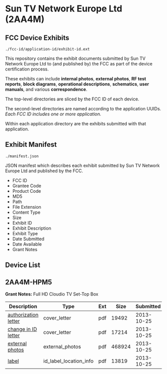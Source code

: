 # Sun TV Network Europe Ltd (2AA4M)
## FCC Device Exhibits

```
./fcc-id/application-id/exhibit-id.ext
```

This repository contains the exhibit documents submitted by Sun TV Network Europe Ltd to (and published by) the FCC as part of the device certification process.

These exhibits can include **internal photos**, **external photos**, **RF test reports**, **block diagrams**, **operational descriptions**, **schematics**, **user manuals**, and various **correspondence**.

The top-level directories are sliced by the FCC ID of each device.

The second-level directories are named according to the application UUIDs. *Each FCC ID includes one or more application.*

Within each application directory are the exhibits submitted with that application. 

## Exhibit Manifest

```
./manifest.json
```

JSON manifest which describes each exhibit submitted by Sun TV Network Europe Ltd and published by the FCC.

- FCC ID
- Grantee Code
- Product Code
- MD5
- Path
- File Extension
- Content Type
- Size
- Exhibit ID
- Exhibit Description
- Exhibit Type
- Date Submitted
- Date Available
- Grant Notes

## Device List
## 2AA4M-HPM5
**Grant Notes:** Full HD Cloudio TV Set-Top Box

| Description | Type | Ext | Size | Submitted | Available |
| ----------- | ---- | --- | ---- | --------- | --------- |
| [authorization letter](2AA4M-HPM5/892a88825a08f44c3b82a1659be3d840/2101653.pdf) | cover_letter | pdf | 19492 | 2013-10-25 | 2013-10-25 |
| [change in ID letter](2AA4M-HPM5/892a88825a08f44c3b82a1659be3d840/2101654.pdf) | cover_letter | pdf | 17214 | 2013-10-25 | 2013-10-25 |
| [external photos](2AA4M-HPM5/892a88825a08f44c3b82a1659be3d840/2100402.pdf) | external_photos | pdf | 468924 | 2013-10-25 | 2013-10-25 |
| [label](2AA4M-HPM5/892a88825a08f44c3b82a1659be3d840/2101652.pdf) | id_label_location_info | pdf | 13819 | 2013-10-25 | 2013-10-25 |
